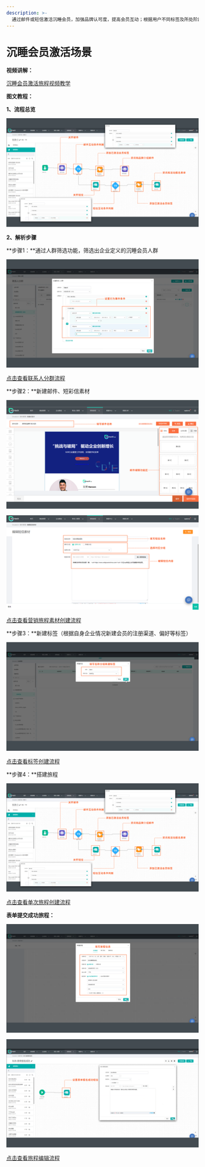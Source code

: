 ```yaml
---
description: >-
  通过邮件或短信激活沉睡会员，加强品牌认可度，提高会员互动；根据用户不同标签及所处阶段，自动化推送个性化内容，线索打分系统将根据客户互动行为不断更新，持续推动客户在不同生命周期的营销漏斗转化。通过设置线索智能分派流程，提高线索转化率。
---
```


# 沉睡会员激活场景

**视频讲解：**

[沉睡会员激活旅程视频教学](https://dmartech.oss-cn-shanghai.aliyuncs.com/help/B2B%E8%A1%8C%E4%B8%9A-%E5%9C%BA%E6%99%AF%E6%95%99%E7%A8%8B/3-%E6%B2%89%E7%9D%A1%E7%BA%BF%E7%B4%A2%E6%BF%80%E6%B4%BB%E5%9C%BA%E6%99%AF/2-%E8%A7%86%E9%A2%91/1-2%E6%B2%89%E7%9D%A1%E7%BA%BF%E7%B4%A2%E6%BF%80%E6%B4%BB.mp4)

**图文教程：**

**1、流程总览**

![](../../.gitbook/assets/0%20%282%29.png)

**2、解析步骤**

**步骤1：**通过人群筛选功能，筛选出企业定义的沉睡会员人群

![\(&#x8054;&#x7CFB;&#x4EBA;&#x7BA1;&#x7406;-&#x521B;&#x5EFA;&#x8054;&#x7CFB;&#x4EBA;&#x5206;&#x7FA4;&#xFF09;](../../.gitbook/assets/1%20%286%29.png)

[点击查看联系人分群流程](https://doc.dmartech.cn/ke-hu-guan-li/ke-hu-fen-qun)

**步骤2：**新建邮件、短彩信素材

![\(&#x8425;&#x9500;&#x65C5;&#x7A0B;-&#x7D20;&#x6750;-&#x65B0;&#x5EFA;&#x90AE;&#x4EF6;&#x7D20;&#x6750;&#xFF09;](../../.gitbook/assets/2%20%2812%29.png)

![\(&#x8425;&#x9500;&#x65C5;&#x7A0B;-&#x7D20;&#x6750;-&#x65B0;&#x5EFA;&#x77ED;&#x4FE1;&#x7D20;&#x6750;&#xFF09;](../../.gitbook/assets/3%20%286%29.png)

[点击查看营销旅程素材创建流程](https://doc.dmartech.cn/ying-xiao-lv-cheng/su-cai)

**步骤3：**新建标签（根据自身企业情况新建会员的注册渠道、偏好等标签）

![\(&#x6570;&#x636E;&#x4E2D;&#x5FC3;-&#x6807;&#x7B7E;&#x7BA1;&#x7406;-&#x65B0;&#x5EFA;&#x6807;&#x7B7E;&#xFF09;](../../.gitbook/assets/4%20%287%29.png)

[点击查看标签创建流程](https://doc.dmartech.cn/shu-ju-zhong-xin/shu-ju-guan-li/biao-qian-guan-li)

**步骤4：**搭建旅程

![\(&#x8425;&#x9500;&#x65C5;&#x7A0B;-&#x8425;&#x9500;&#x65C5;&#x7A0B;-&#x521B;&#x5EFA;&#x5355;&#x6B21;&#x65C5;&#x7A0B;&#xFF09;](../../.gitbook/assets/5%20%287%29.png)

[点击查看单次旅程创建流程](https://doc.dmartech.cn/ying-xiao-lv-cheng/ying-xiao-lv-cheng-1)

**表单提交成功旅程：**

![&#xFF08;&#x8425;&#x9500;&#x65C5;&#x7A0B;-&#x8425;&#x9500;&#x65C5;&#x7A0B;-&#x65B0;&#x5EFA;&#x65C5;&#x7A0B;&#xFF09;](../../.gitbook/assets/6%20%288%29.png)

![\(&#x8425;&#x9500;&#x65C5;&#x7A0B;-&#x8425;&#x9500;&#x65C5;&#x7A0B;-&#x65C5;&#x7A0B;&#x7F16;&#x8F91;&#xFF09;](../../.gitbook/assets/7%20%286%29.png)

[点击查看旅程编辑流程](https://doc.dmartech.cn/ying-xiao-lv-cheng/ying-xiao-lv-cheng-1)

